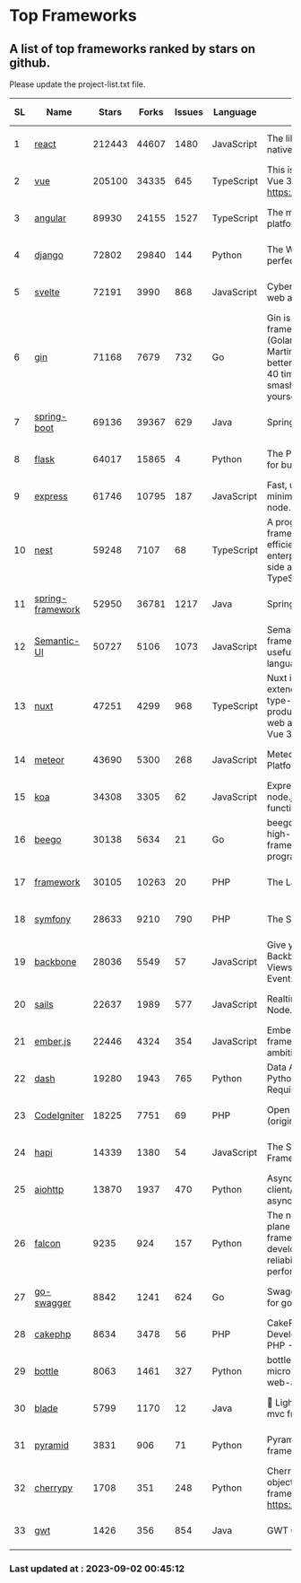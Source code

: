 # Top Frameworks
## A list of top frameworks ranked by stars on github.  
Please update the project-list.txt file.

| SL| Name  | Stars| Forks| Issues | Language | Description | Last Commit |
| --| ------| -----| ---- | ------ | -------- | ----------- | ----------- |
| 1 | [react](https://github.com/facebook/react) | 212443 | 44607 | 1480 | JavaScript | The library for web and native user interfaces | 2023-09-01 15:23:04 |
| 2 | [vue](https://github.com/vuejs/vue) | 205100 | 34335 | 645 | TypeScript | This is the repo for Vue 2. For Vue 3, go to https://github.com/vuejs/core | 2023-04-27 09:43:19 |
| 3 | [angular](https://github.com/angular/angular) | 89930 | 24155 | 1527 | TypeScript | The modern web developer’s platform | 2023-09-01 20:44:06 |
| 4 | [django](https://github.com/django/django) | 72802 | 29840 | 144 | Python | The Web framework for perfectionists with deadlines. | 2023-09-01 11:24:05 |
| 5 | [svelte](https://github.com/sveltejs/svelte) | 72191 | 3990 | 868 | JavaScript | Cybernetically enhanced web apps | 2023-08-31 15:36:38 |
| 6 | [gin](https://github.com/gin-gonic/gin) | 71168 | 7679 | 732 | Go | Gin is a HTTP web framework written in Go (Golang). It features a Martini-like API with much better performance -- up to 40 times faster. If you need smashing performance, get yourself some Gin. | 2023-08-27 08:58:36 |
| 7 | [spring-boot](https://github.com/spring-projects/spring-boot) | 69136 | 39367 | 629 | Java | Spring Boot | 2023-09-01 19:42:24 |
| 8 | [flask](https://github.com/pallets/flask) | 64017 | 15865 | 4 | Python | The Python micro framework for building web applications. | 2023-08-29 13:09:59 |
| 9 | [express](https://github.com/expressjs/express) | 61746 | 10795 | 187 | JavaScript | Fast, unopinionated, minimalist web framework for node. | 2023-05-16 01:53:48 |
| 10 | [nest](https://github.com/nestjs/nest) | 59248 | 7107 | 68 | TypeScript | A progressive Node.js framework for building efficient, scalable, and enterprise-grade server-side applications with TypeScript/JavaScript 🚀 | 2023-09-01 10:10:25 |
| 11 | [spring-framework](https://github.com/spring-projects/spring-framework) | 52950 | 36781 | 1217 | Java | Spring Framework | 2023-09-01 10:52:59 |
| 12 | [Semantic-UI](https://github.com/Semantic-Org/Semantic-UI) | 50727 | 5106 | 1073 | JavaScript | Semantic is a UI component framework based around useful principles from natural language. | 2023-01-11 17:05:32 |
| 13 | [nuxt](https://github.com/nuxt/nuxt) | 47251 | 4299 | 968 | TypeScript | Nuxt is an intuitive and extendable way to create type-safe, performant and production-grade full-stack web apps and websites with Vue 3. | 2023-09-01 14:00:20 |
| 14 | [meteor](https://github.com/meteor/meteor) | 43690 | 5300 | 268 | JavaScript | Meteor, the JavaScript App Platform | 2023-08-30 11:19:05 |
| 15 | [koa](https://github.com/koajs/koa) | 34308 | 3305 | 62 | JavaScript | Expressive middleware for node.js using ES2017 async functions | 2023-05-17 07:50:49 |
| 16 | [beego](https://github.com/beego/beego) | 30138 | 5634 | 21 | Go | beego is an open-source, high-performance web framework for the Go programming language. | 2023-08-29 12:56:51 |
| 17 | [framework](https://github.com/laravel/framework) | 30105 | 10263 | 20 | PHP | The Laravel Framework. | 2023-09-01 14:31:25 |
| 18 | [symfony](https://github.com/symfony/symfony) | 28633 | 9210 | 790 | PHP | The Symfony PHP framework | 2023-08-30 06:43:36 |
| 19 | [backbone](https://github.com/jashkenas/backbone) | 28036 | 5549 | 57 | JavaScript | Give your JS App some Backbone with Models, Views, Collections, and Events | 2023-08-10 22:05:08 |
| 20 | [sails](https://github.com/balderdashy/sails) | 22637 | 1989 | 577 | JavaScript | Realtime MVC Framework for Node.js | 2023-09-01 21:26:40 |
| 21 | [ember.js](https://github.com/emberjs/ember.js) | 22446 | 4324 | 354 | JavaScript | Ember.js - A JavaScript framework for creating ambitious web applications | 2023-08-29 16:15:38 |
| 22 | [dash](https://github.com/plotly/dash) | 19280 | 1943 | 765 | Python | Data Apps & Dashboards for Python. No JavaScript Required. | 2023-08-29 16:49:04 |
| 23 | [CodeIgniter](https://github.com/bcit-ci/CodeIgniter) | 18225 | 7751 | 69 | PHP | Open Source PHP Framework (originally from EllisLab) | 2023-04-07 17:57:13 |
| 24 | [hapi](https://github.com/hapijs/hapi) | 14339 | 1380 | 54 | JavaScript | The Simple, Secure Framework Developers Trust | 2023-04-24 22:09:20 |
| 25 | [aiohttp](https://github.com/aio-libs/aiohttp) | 13870 | 1937 | 470 | Python | Asynchronous HTTP client/server framework for asyncio and Python | 2023-08-29 23:43:24 |
| 26 | [falcon](https://github.com/falconry/falcon) | 9235 | 924 | 157 | Python | The no-magic web data plane API and microservices framework for Python developers, with a focus on reliability, correctness, and performance at scale. | 2023-08-21 21:45:34 |
| 27 | [go-swagger](https://github.com/go-swagger/go-swagger) | 8842 | 1241 | 624 | Go | Swagger 2.0 implementation for go | 2023-08-21 22:25:45 |
| 28 | [cakephp](https://github.com/cakephp/cakephp) | 8634 | 3478 | 56 | PHP | CakePHP: The Rapid Development Framework for PHP - Official Repository | 2023-08-30 14:37:24 |
| 29 | [bottle](https://github.com/bottlepy/bottle) | 8063 | 1461 | 327 | Python | bottle.py is a fast and simple micro-framework for python web-applications. | 2022-09-05 15:24:52 |
| 30 | [blade](https://github.com/lets-blade/blade) | 5799 | 1170 | 12 | Java | :rocket: Lightning fast and elegant mvc framework for Java8 | 2023-06-16 05:18:49 |
| 31 | [pyramid](https://github.com/Pylons/pyramid) | 3831 | 906 | 71 | Python | Pyramid - A Python web framework | 2023-08-25 06:36:30 |
| 32 | [cherrypy](https://github.com/cherrypy/cherrypy) | 1708 | 351 | 248 | Python | CherryPy is a pythonic, object-oriented HTTP framework.      https://cherrypy.dev | 2023-08-04 13:52:17 |
| 33 | [gwt](https://github.com/gwtproject/gwt) | 1426 | 356 | 854 | Java | GWT Open Source Project | 2023-07-03 13:48:40 |

### Last updated at : 2023-09-02 00:45:12
